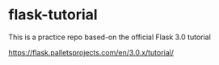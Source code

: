 # flask-tutorial

This is a practice repo based-on the official Flask 3.0 tutorial

https://flask.palletsprojects.com/en/3.0.x/tutorial/
